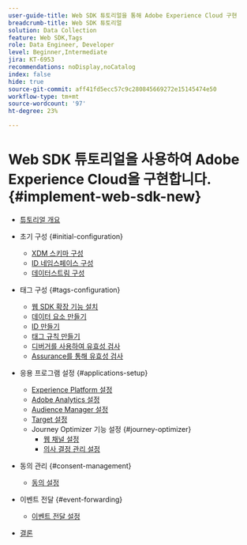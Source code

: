 ```yaml
---
user-guide-title: Web SDK 튜토리얼을 통해 Adobe Experience Cloud 구현
breadcrumb-title: Web SDK 튜토리얼
solution: Data Collection
feature: Web SDK,Tags
role: Data Engineer, Developer
level: Beginner,Intermediate
jira: KT-6953
recommendations: noDisplay,noCatalog
index: false
hide: true
source-git-commit: aff41fd5ecc57c9c280845669272e15145474e50
workflow-type: tm+mt
source-wordcount: '97'
ht-degree: 23%

---
```



# Web SDK 튜토리얼을 사용하여 Adobe Experience Cloud을 구현합니다. {#implement-web-sdk-new}

+ [튜토리얼 개요](overview.md)
+ 초기 구성 {#initial-configuration}
   + [XDM 스키마 구성](configure-schemas.md)
   + [ID 네임스페이스 구성](configure-identities.md)
   + [데이터스트림 구성](configure-datastream.md)

+ 태그 구성 {#tags-configuration}
   + [웹 SDK 확장 기능 설치](install-web-sdk.md)
   + [데이터 요소 만들기](create-data-elements.md)
   + [ID 만들기](create-identities.md)
   + [태그 규칙 만들기](create-tag-rule.md)
   + [디버거를 사용하여 유효성 검사](validate-with-debugger.md)
   + [Assurance를 통해 유효성 검사](validate-with-assurance.md)

+ 응용 프로그램 설정 {#applications-setup}
   + [Experience Platform 설정](setup-experience-platform.md)
   + [Adobe Analytics 설정](setup-analytics.md)
   + [Audience Manager 설정](setup-audience-manager.md)
   + [Target 설정](setup-target.md)
   + Journey Optimizer 기능 설정 {#journey-optimizer}
      + [웹 채널 설정](journey-optimizer/setup-web-channel.md)
      + [의사 결정 관리 설정](journey-optimizer/setup-decision-management.md)

+ 동의 관리 {#consent-management}
   + [동의 설정](setup-consent.md)

+ 이벤트 전달 {#event-forwarding}
   + [이벤트 전달 설정](setup-event-forwarding.md)

+ [결론](conclusion.md)

